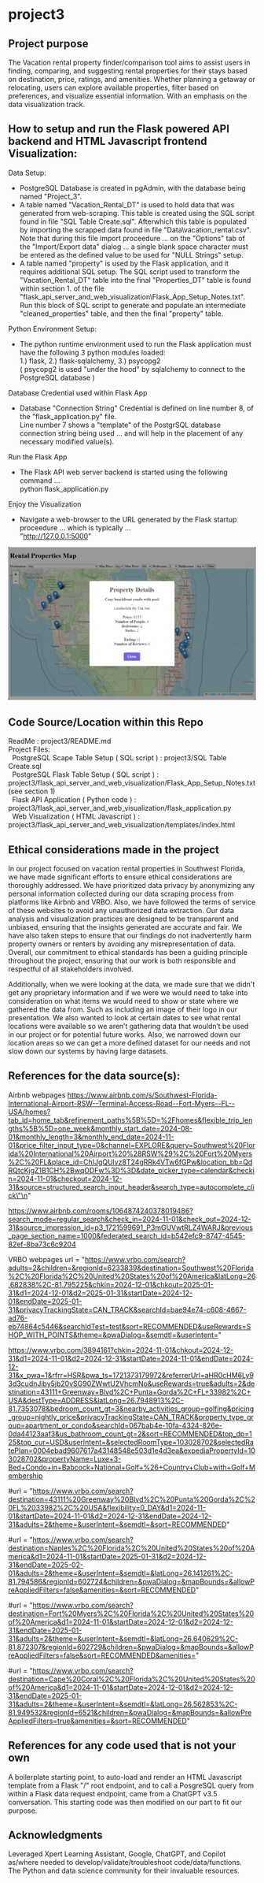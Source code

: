 # project3

## Project purpose
The Vacation rental property finder/comparison tool aims to assist users in finding, comparing, and suggesting rental properties for their stays based on destination, price, ratings, and amenities. Whether planning a getaway or relocating, users can explore available properties, filter based on preferences, and visualize essential information.
With an emphasis on the data visualization track.

## How to setup and run the Flask powered API backend and HTML Javascript frontend Visualization:  
Data Setup:  
 - PostgreSQL Database is created in pgAdmin, with the database being named "Project_3".
 - A table named "Vacation_Rental_DT" is used to hold data that was generated from web-scraping. This table is created using the SQL script found in file "SQL Table Create.sql".  Afterwhich this table is populated by importing the scrapped data found in file "Data\vacation_rental.csv".  
   Note that during this file import proceedure ... on the "Options" tab of the "Import/Export data" dialog ... a single blank space character must be entered as the defined value to be used for "NULL Strings" setup.  
 - A table named "property" is used by the Flask application, and it requires additional SQL setup.  The SQL script used to transform the "Vacation_Rental_DT" table into the final "Properties_DT" table is found within section 1. of the file "flask_api_server_and_web_visualization\Flask_App_Setup_Notes.txt".  Run this block of SQL script to generate and populate an intermediate "cleaned_properties" table, and then the final "property" table.  

Python Environment Setup:  
 - The python runtime environment used to run the Flask application must have the following 3 python modules loaded:  
    1.) flask,  2.) flask-sqlalchemy,  3.) psycopg2  
    ( psycopg2 is used "under the hood" by sqlalchemy to connect to the PostgreSQL database )

Database Credential used within Flask App  
 - Database "Connection String" Credential is defined on line number 8, of the "flask_application.py" file.  
   Line number 7 shows a "template" of the PostgrSQL database connection string being used ... and will help in the placement of any necessary modified value(s).  

Run the Flask App  
 - The Flask API web server backend is started using the following command ...  
 python flask_application.py  

Enjoy the Visualization  
 - Navigate a web-browser to the URL generated by the Flask startup proceedure ... which is typically ...  
 "http://127.0.0.1:5000"  

![Alt text](/flask_api_server_and_web_visualization/screenshot_2__map_markers_popup.jpg?raw=true "Frontend Visualization")  

## Code Source/Location within this Repo  
ReadMe : project3/README.md  
Project Files:  
&nbsp;&nbsp;PostgreSQL Scape Table Setup ( SQL script ) : project3/SQL Table Create.sql  
&nbsp;&nbsp;PostgreSQL Flask Table Setup ( SQL script ) : project3/flask_api_server_and_web_visualization/Flask_App_Setup_Notes.txt (see section 1)  
&nbsp;&nbsp;Flask API Application ( Python code ) : project3/flask_api_server_and_web_visualization/flask_application.py  
&nbsp;&nbsp;Web Visualization ( HTML Javascript ) : project3/flask_api_server_and_web_visualization/templates/index.html  

## Ethical considerations made in the project
In our project focused on vacation rental properties in Southwest Florida, we have made significant efforts to ensure ethical considerations are thoroughly addressed. We have prioritized data privacy by anonymizing any personal information collected during our data scraping process from platforms like Airbnb and VRBO. Also, we have followed the terms of service of these websites to avoid any unauthorized data extraction. Our data analysis and visualization practices are designed to be transparent and unbiased, ensuring that the insights generated are accurate and fair. We have also taken steps to ensure that our findings do not inadvertently harm property owners or renters by avoiding any misrepresentation of data. Overall, our commitment to ethical standards has been a guiding principle throughout the project, ensuring that our work is both responsible and respectful of all stakeholders involved.

Additionally, when we were looking at the data, we made sure that we didn't get any proprietary information and if we were we would need to take into consideration on what items we would need to show or state where we gathered the data from. Such as including an image of their logo in our presentation. We also wanted to look at certain dates to see what rental locations were available so we aren’t gathering data that wouldn’t be used in our project or for potential future works. Also, we narrowed down our location areas so we can get a more defined dataset for our needs and not slow down our systems by having large datasets.


## References for the data source(s):
Airbnb webpages
https://www.airbnb.com/s/Southwest-Florida-International-Airport-RSW--Terminal-Access-Road--Fort-Myers--FL--USA/homes?tab_id=home_tab&refinement_paths%5B%5D=%2Fhomes&flexible_trip_lengths%5B%5D=one_week&monthly_start_date=2024-08-01&monthly_length=3&monthly_end_date=2024-11-01&price_filter_input_type=0&channel=EXPLORE&query=Southwest%20Florida%20International%20Airport%20%28RSW%29%2C%20Fort%20Myers%2C%20FL&place_id=ChIJgQUlvz8T24gRRk4VTw6fGPw&location_bb=QdRQtcKjgZ1B1CH%2BwqODFw%3D%3D&date_picker_type=calendar&checkin=2024-11-01&checkout=2024-12-31&source=structured_search_input_header&search_type=autocomplete_click\"\n"

https://www.airbnb.com/rooms/1064874240378019486?search_mode=regular_search&check_in=2024-11-01&check_out=2024-12-31&source_impression_id=p3_1721599691_P3mGUVwtRLZ4WARJ&previous_page_section_name=1000&federated_search_id=b542efc9-8747-4545-82ef-8ba73c6c9204


VRBO webpages
url = "https://www.vrbo.com/search?adults=2&children=&regionId=6233839&destination=Southwest%20Florida%2C%20Florida%2C%20United%20States%20of%20America&latLong=26.682838%2C-81.795225&chkin=2024-12-01&chkout=2025-01-31&d1=2024-12-01&d2=2025-01-31&startDate=2024-12-01&endDate=2025-01-31&privacyTrackingState=CAN_TRACK&searchId=bae94e74-c608-4667-ad76-eb74864c5446&searchIdTest=test&sort=RECOMMENDED&useRewards=SHOP_WITH_POINTS&theme=&pwaDialog=&semdtl=&userIntent="

https://www.vrbo.com/3894161?chkin=2024-11-01&chkout=2024-12-31&d1=2024-11-01&d2=2024-12-31&startDate=2024-11-01&endDate=2024-12-31&x_pwa=1&rfrr=HSR&pwa_ts=1721373179972&referrerUrl=aHR0cHM6Ly93d3cudnJiby5jb20vSG90ZWwtU2VhcmNo&useRewards=true&adults=2&destination=43111+Greenway+Blvd%2C+Punta+Gorda%2C+FL+33982%2C+USA&destType=ADDRESS&latLong=26.7948913%2C-81.7353078&bedroom_count_gt=3&nearby_activities_group=golfing&pricing_group=nightly_price&privacyTrackingState=CAN_TRACK&property_type_group=apartment_or_condo&searchId=067bab4e-10fa-4324-826e-0da44123aaf3&us_bathroom_count_gt=2&sort=RECOMMENDED&top_dp=125&top_cur=USD&userIntent=&selectedRoomType=103028702&selectedRatePlan=0004ebad9607617a43148548e503d1e4d3ea&expediaPropertyId=103028702&propertyName=Luxe+3-Bed+Condo+in+Babcock+National+Golf+%26+Country+Club+with+Golf+Membership

#url = "https://www.vrbo.com/search?destination=43111%20Greenway%20Blvd%2C%20Punta%20Gorda%2C%20FL%2033982%2C%20USA&flexibility=0_DAY&d1=2024-11-01&startDate=2024-11-01&d2=2024-12-31&endDate=2024-12-31&adults=2&theme=&userIntent=&semdtl=&sort=RECOMMENDED"

#url = "https://www.vrbo.com/search?destination=Naples%2C%20Florida%2C%20United%20States%20of%20America&d1=2024-11-01&startDate=2025-01-31&d2=2024-12-31&endDate=2025-02-01&adults=2&theme=&userIntent=&semdtl=&latLong=26.141261%2C-81.794586&regionId=602724&children=&pwaDialog=&mapBounds=&allowPreAppliedFilters=false&amenities=&sort=RECOMMENDED"

#url = "https://www.vrbo.com/search?destination=Fort%20Myers%2C%20Florida%2C%20United%20States%20of%20America&d1=2024-11-01&startDate=2024-12-01&d2=2024-12-31&endDate=2025-01-31&adults=2&theme=&userIntent=&semdtl=&latLong=26.640629%2C-81.872307&regionId=602729&children=&pwaDialog=&mapBounds=&allowPreAppliedFilters=false&sort=RECOMMENDED&amenities="

#url = "https://www.vrbo.com/search?destination=Cape%20Coral%2C%20Florida%2C%20United%20States%20of%20America&d1=2024-11-01&startDate=2024-12-01&d2=2024-12-31&endDate=2025-01-31&adults=2&theme=&userIntent=&semdtl=&latLong=26.562853%2C-81.949532&regionId=6521&children=&pwaDialog=&mapBounds=&allowPreAppliedFilters=true&amenities=&sort=RECOMMENDED"    

## References for any code used that is not your own
A boilerplate starting point, to auto-load and render an HTML Javascript template from a Flask "/" root endpoint, and to call a PosgreSQL query from within a Flask data request endpoint, came from a ChatGPT v3.5 conversation.  This starting code was then modified on our part to fit our purpose.

## Acknowledgments
Leveraged Xpert Learning Assistant, Google, ChatGPT, and Copilot as/where needed to develop/validate/troubleshoot code/data/functions. The Python and data science community for their invaluable resources.

